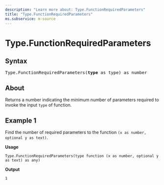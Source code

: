```yaml
---
description: "Learn more about: Type.FunctionRequiredParameters"
title: "Type.FunctionRequiredParameters"
ms.subservice: m-source
---
```

# Type.FunctionRequiredParameters

## Syntax

<pre>
Type.FunctionRequiredParameters(<b>type</b> as type) as number  
</pre>
  
## About

Returns a number indicating the minimum number of parameters required to invoke the input `type` of function.

## Example 1

Find the number of required parameters to the function `(x as number, optional y as text)`.

**Usage**

```powerquery-m
Type.FunctionRequiredParameters(type function (x as number, optional y as text) as any)
```

**Output**

`1`
